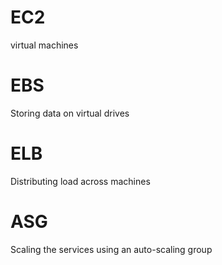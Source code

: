 

# EC2
virtual machines
# EBS
Storing data on virtual drives
# ELB
Distributing load across machines
# ASG
Scaling the services using an auto-scaling group

